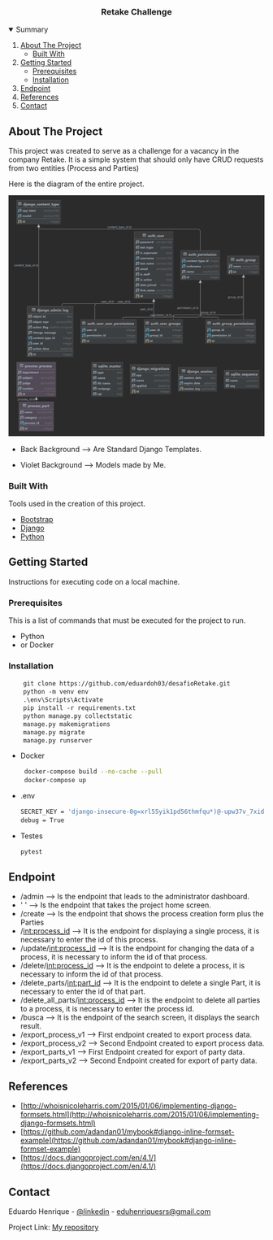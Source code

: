 <!-- PROJECT LOGO -->
<br />
<p align="center">
  <h3 align="center">Retake Challenge</h3>

  <p align="center">

</p>



<!-- TABLE OF CONTENTS -->
<details open="open">
  <summary>Summary</summary>
  <ol>
    <li>
      <a href="#about-the-project">About The Project</a>
      <ul>
        <li><a href="#built-with">Built With</a></li>
      </ul>
    </li>
    <li>
      <a href="#getting-started">Getting Started</a>
      <ul>
        <li><a href="#prerequisites">Prerequisites</a></li>
        <li><a href="#installation">Installation</a></li>
      </ul>
    </li>
<li><a href="#endpoint">Endpoint</a></li>
<li><a href="#references">References</a></li>
    <li><a href="#contact">Contact</a></li>
  </ol>
</details>



<!-- ABOUT THE PROJECT -->

## About The Project

This project was created to serve as a challenge for a vacancy in the company Retake. It is a simple system that should
only have CRUD requests from two entities (Process and Parties)

Here is the diagram of the entire project.

<img src="templates/images/diagrama_Retake.png" alt="Diagrama">

* Back Background --> Are Standard Django Templates.

* Violet Background --> Models made by Me.

### Built With

Tools used in the creation of this project.

* [Bootstrap](https://getbootstrap.com)
* [Django](https://www.djangoproject.com)
* [Python](https://www.python.org)

<!-- GETTING STARTED -->

## Getting Started

Instructions for executing code on a local machine.

### Prerequisites

This is a list of commands that must be executed for the project to run.

* Python
* or Docker

### Installation

        git clone https://github.com/eduardoh03/desafioRetake.git
        python -m venv env
        .\env\Scripts\Activate
        pip install -r requirements.txt  
        python manage.py collectstatic
        manage.py makemigrations
        manage.py migrate
        manage.py runserver

* Docker
   ```sh
    docker-compose build --no-cache --pull
    docker-compose up
   ```
* .env

  ```sh
  SECRET_KEY = 'django-insecure-0g=xrl55yik1pd56thmfqu*)@-upw37v_7xid21f(qx@)25d!1'
  debug = True
  ```

* Testes

  ```sh
  pytest
  ```

<!-- ENDPOINTS -->

## Endpoint

* /admin --> Is the endpoint that leads to the administrator dashboard.
* ' ' --> Is the endpoint that takes the project home screen.
* /create --> Is the endpoint that shows the process creation form plus the Parties
* /<int:process_id> --> It is the endpoint for displaying a single process, it is necessary to enter the
  id of this process.
* /update/<int:process_id> --> It is the endpoint for changing the data of a process, it is necessary to
  inform the id of that process.
* /delete/<int:process_id> --> It is the endpoint to delete a process, it is necessary to inform the id of
  that process.
* /delete_parts/<int:part_id> --> It is the endpoint to delete a single Part, it is necessary to enter the
  id of that part.
* /delete_all_parts/<int:process_id> --> It is the endpoint to delete all parties to a process, it is
  necessary to enter the process id.
* /busca --> It is the endpoint of the search screen, it displays the search result.
* /export_process_v1 --> First endpoint created to export process data.
* /export_process_v2 --> Second Endpoint created to export process data.
* /export_parts_v1 --> First Endpoint created for export of party data.
* /export_parts_v2 --> Second Endpoint created for export of party data.

<!-- REFERENCES -->
## References
* [http://whoisnicoleharris.com/2015/01/06/implementing-django-formsets.html](http://whoisnicoleharris.com/2015/01/06/implementing-django-formsets.html)
* [https://github.com/adandan01/mybook#django-inline-formset-example](https://github.com/adandan01/mybook#django-inline-formset-example)
* [https://docs.djangoproject.com/en/4.1/](https://docs.djangoproject.com/en/4.1/)
<!-- CONTACT -->

## Contact

Eduardo Henrique - [@linkedin](https://www.linkedin.com/in/eduardo-henrique-a29a021b4/) - eduhenriquesrs@gmail.com

Project Link: [My repository](https://github.com/eduardoh03/eduardoh03)

